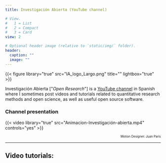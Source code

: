 ```yaml
---
title: Investigación Abierta (YouTube channel)

# View.
#   1 = List
#   2 = Compact
#   3 = Card
view: 2

# Optional header image (relative to `static/img/` folder).
header:
  caption: ""
  image: ""
---
```


{{< figure library="true" src="IA_logo_Largo.png" title="" lightbox="true" >}}

Investigación Abierta ["*Open Research*"] is a [YouTube channel](https://www.youtube.com/c/InvestigaciónAbierta) in Spanish where I sometimes post videos and tutorials related to quantitative research methods and open science, as well as useful open source software.

### Channel presentation
{{< video library="true" src="Animacion-Investigación-abierta.mp4" controls="yes" >}}

<p style="text-align:right;font-size:70%;">Motion Designer: Juan Paris
<a href="https://www.instagram.com/juansparis/" target="_blank"> <span style="font-size: 1.2em; color: #45bbff;">
  <i class="fab fa-instagram"></i>
</span></a></p>

_________________________________________

## Video tutorials:
